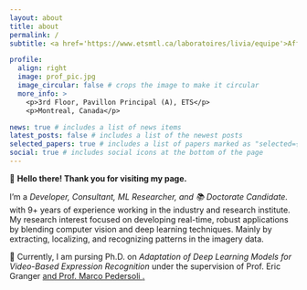 ```yaml
---
layout: about
title: about
permalink: /
subtitle: <a href='https://www.etsmtl.ca/laboratoires/livia/equipe'>Affiliations</a>. 1100 Notre-Dame St W, Montreal, Quebec H3C 1K3.

profile:
  align: right
  image: prof_pic.jpg
  image_circular: false # crops the image to make it circular
  more_info: >
    <p>3rd Floor, Pavillon Principal (A), ETS</p>
    <p>Montreal, Canada</p>

news: true # includes a list of news items
latest_posts: false # includes a list of the newest posts
selected_papers: true # includes a list of papers marked as "selected={true}"
social: true # includes social icons at the bottom of the page
---
```


👀 <strong>Hello there! Thank you for visiting my page.</strong> 

I’m a <em>Developer, Consultant, ML Researcher, and 📚 Doctorate Candidate. </em> with 9+ years of experience working in the industry and research institute. My research interest focused on developing real-time, robust applications by blending computer vision and deep learning techniques. Mainly by extracting, localizing, and recognizing patterns in the imagery data.

🌱 Currently, I am pursing Ph.D. on <em>Adaptation of Deep Learning Models for Video-Based Expression Recognition</em> under the supervision of Prof. Eric Granger <a href='https://www.etsmtl.ca/etudier-a-lets/corps-enseignant/egranger'> and Prof. Marco Pedersoli <a href='https://www.etsmtl.ca/etudier-a-lets/corps-enseignant/mpedersoli'>.
